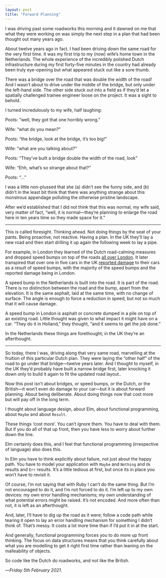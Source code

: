 ```yaml
---
layout: post
title: "Forward Planning"
---
```


I was driving past some roadworks this morning and it dawned on me that what they were working on was simply the next step in a plan that had been thought out many years ago.

About twelve years ago in fact. I had been driving down the same road for the very first time. It was my first trip to my (now) wife’s home town in the Netherlands. The whole experience of the incredibly polished Dutch infrastructure during my first forty-five minutes in the country had already been truly eye-opening but what appeared stuck out like a sore thumb.

There was a bridge over the road that was double the width of the road! And I wasn’t about to drive under the middle of the bridge, but only under the left-hand side. The other side stuck out into a field as if they’d let a spatially challenged trainee engineer loose on the project. It was a sight to behold.

I turned incredulously to my wife, half laughing:

Poots: “well, they got that one horribly wrong.”

Wife: “what do you mean?”

Poots: “the bridge, look at the bridge, it’s too big!”

Wife: “what are you talking about?”

Poots: “They’ve built a bridge double the width of the road, look”

Wife: “Ehh, what’s so strange about that?”

Poots: “…”

I was a little non-plussed that she (a) didn’t see the funny side, and (b) didn’t in the least bit think that there was anything strange about this monstrous appendage polluting the otherwise pristine landscape.

After we’d established that I did not think that this was normal, my wife said, very matter of fact, “well, it is normal—they’re planning to enlarge the road here in ten years time so they made space for it.”

---

This is called foresight. Thinking ahead. Not doing things by the seat of your pants. Being proactive, not reactive. Having a plan. In the UK they’ll lay a new road and then start drilling it up again the following week to lay a pipe. 

For example, in London they learned of the Dutch road-calming measures and dropped speed bumps on top of the roads [all over London][sb]. It later transpired that over one in five cars in the UK [reported damage][rd] to their cars as a result of speed bumps, with the majority of the speed bumps and the reported damage being in London.

A speed bump in the Netherlands is built into the road. It is part of the road. There is no distinction between the road and the bump, apart from the elevation. It is the same asphalt, laid at the same time, with no change of surface. The angle is enough to force a reduction in speed, but not so much that it will cause damage.

A speed bump in London is asphalt or concrete dumped in a pile on top of an existing road. Little thought was given to what impact it might have on a car. “They do it in Holland,” they thought, “and it seems to get the job done.”

In the Netherlands these things are forethought; in the UK they’re an afterthought.

---

So today, there I was, driving along that very same road, marvelling at the fruition of this particular Dutch plan. They were laying the “other half” of the road to go under that bridge—twelve years later. And I thought to myself, in the UK they’d probably have built a narrow bridge first, later knocking it down only to build it again to fit the updated road layout..

Now this post isn’t about bridges, or speed bumps, or the Dutch, or the British—it won’t even do damage to your car—but it is about forward planning. About being deliberate. About doing things now that cost more but will pay off in the long term.

I thought about language design, about Elm, about functional programming, about `Maybe` and about `Result`.

These things ‘cost more’. You can’t ignore them. You have to deal with them. But if you do all of that up front, then you have less to worry about further down the line.

Elm certainly does this, and I feel that functional programming (irrespective of language) also does this.

In Elm you have to think explicitly about failure, not just about the happy path. You have to model your application with `Maybe` and `Nothing` and `Ok` results and `Err` results. It’s a little tedious at first, but once its in place you won’t have to revisit it.

Of course, I’m not saying that with Ruby I can’t do the same thing. But I’m not encouraged to do it, and I’m not forced to do it. I’m left up to my own devices: my own error handling mechanisms; my own understanding of what potential errors might be raised. It’s not encoded. And more often than not, it is left as an afterthought.

And, later, I’ll have to dig up the road as it were; follow a code path while tearing it open to lay an error handling mechanism for something I didn’t think of. That’s messy. It costs a lot more time than if I’d put it in at the start.

And generally, functional programming forces you to do more up front thinking. The focus on data structures means that you think carefully about what you are modelling to get it right first time rather than leaning on the malleability of objects.

So code like the Dutch do roadworks, and not like the British.

—*Friday 5th February 2021.*


[sb]: http://www.bbc.co.uk/insideout/content/articles/2008/10/29/london_speed_bumps_s14_w7_feature.shtml
[rd]: https://www.rac.co.uk/drive/news/motoring-news/drivers-report-speed-bump-damage/
